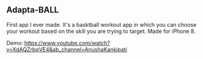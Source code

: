 ## Adapta-BALL

First app I ever made. It's a basktball workout app in which you can choose your workout based on the skill you are trying to target. Made for iPhone 8.

Demo:
https://www.youtube.com/watch?v=XdAQZrbqVE4&ab_channel=AnushaKankipati

